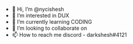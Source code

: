 - 👋 Hi, I’m @nycishesh
- 👀 I’m interested in DUX
- 🌱 I’m currently learning CODING
- 💞️ I’m looking to collaborate on 
- 📫 How to reach me discord - darkshesh#4121 

<!---
nycishesh/nycishesh is a ✨ special ✨ repository because its `README.md` (this file) appears on your GitHub profile.
You can click the Preview link to take a look at your changes.
--->
